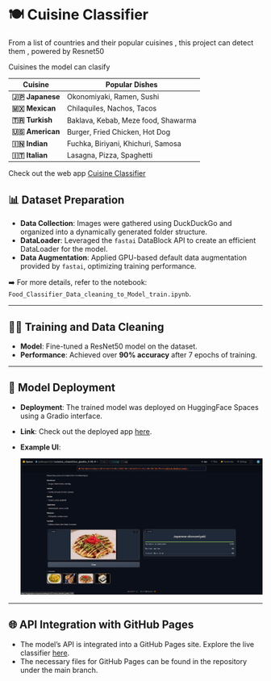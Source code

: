 
# 🍽 Cuisine Classifier

From a list of countries and their popular cuisines , this project can detect them , powered by Resnet50 

Cuisines the model can clasify 

| **Cuisine**  | **Popular Dishes**                            |
|--------------|-----------------------------------------------|
| **🇯🇵 Japanese** | Okonomiyaki, Ramen, Sushi                   |
| **🇲🇽 Mexican**  | Chilaquiles, Nachos, Tacos                  |
| **🇹🇷 Turkish**  | Baklava, Kebab, Meze food, Shawarma         |
| **🇺🇸 American** | Burger, Fried Chicken, Hot Dog              |
| **🇮🇳 Indian**   | Fuchka, Biriyani, Khichuri, Samosa          |
| **🇮🇹 Italian**  | Lasagna, Pizza, Spaghetti                   |

Check out the web app [Cuisine Classifier](https://arian-rahman.github.io/cuisen_identifier/)
 
## 📊 Dataset Preparation

- **Data Collection**: Images were gathered using DuckDuckGo and organized into a dynamically generated folder structure. 
- **DataLoader**: Leveraged the `fastai` DataBlock API to create an efficient DataLoader for the model.
- **Data Augmentation**: Applied GPU-based default data augmentation provided by `fastai`, optimizing training performance.

➡️ For more details, refer to the notebook: `Food_Classifier_Data_cleaning_to_Model_train.ipynb`.

---

## 🏋️‍♂️ Training and Data Cleaning

- **Model**: Fine-tuned a ResNet50 model on the dataset.
- **Performance**: Achieved over **90% accuracy** after 7 epochs of training.

---

## 🚀 Model Deployment

- **Deployment**: The trained model was deployed on HuggingFace Spaces using a Gradio interface.
- **Link**: Check out the deployed app [here](https://huggingface.co/spaces/soothsayer1221/cuisine_classifier_gradio_3.50.0). 
- **Example UI**:

  ![Gradio App Interface](deployment/gradio.png)

---

## 🌐 API Integration with GitHub Pages

- The model’s API is integrated into a GitHub Pages site. Explore the live classifier [here](https://arian-rahman.github.io/cuisen_identifier/).
- The necessary files for GitHub Pages can be found in the repository under the main branch.



